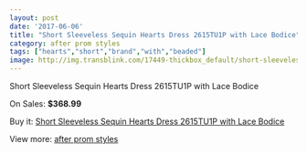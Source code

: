 ```yaml
---
layout: post
date: '2017-06-06'
title: "Short Sleeveless Sequin Hearts Dress 2615TU1P with Lace Bodice"
category: after prom styles
tags: ["hearts","short","brand","with","beaded"]
image: http://img.transblink.com/17449-thickbox_default/short-sleeveless-sequin-hearts-dress-2615tu1p-with-lace-bodice.jpg
---
```

Short Sleeveless Sequin Hearts Dress 2615TU1P with Lace Bodice

On Sales: **$368.99**
<a href="https://www.transblink.com/en/after-prom-styles/5492-short-sleeveless-sequin-hearts-dress-2615tu1p-with-lace-bodice.html"><amp-img layout="responsive" width="600" height="600" src="//img.transblink.com/17449-thickbox_default/short-sleeveless-sequin-hearts-dress-2615tu1p-with-lace-bodice.jpg" alt="Short Sleeveless Sequin Hearts Dress 2615TU1P with Lace Bodice 0" /></a>
<a href="https://www.transblink.com/en/after-prom-styles/5492-short-sleeveless-sequin-hearts-dress-2615tu1p-with-lace-bodice.html"><amp-img layout="responsive" width="600" height="600" src="//img.transblink.com/17451-thickbox_default/short-sleeveless-sequin-hearts-dress-2615tu1p-with-lace-bodice.jpg" alt="Short Sleeveless Sequin Hearts Dress 2615TU1P with Lace Bodice 1" /></a>
<a href="https://www.transblink.com/en/after-prom-styles/5492-short-sleeveless-sequin-hearts-dress-2615tu1p-with-lace-bodice.html"><amp-img layout="responsive" width="600" height="600" src="//img.transblink.com/17450-thickbox_default/short-sleeveless-sequin-hearts-dress-2615tu1p-with-lace-bodice.jpg" alt="Short Sleeveless Sequin Hearts Dress 2615TU1P with Lace Bodice 2" /></a>

Buy it: [Short Sleeveless Sequin Hearts Dress 2615TU1P with Lace Bodice](https://www.transblink.com/en/after-prom-styles/5492-short-sleeveless-sequin-hearts-dress-2615tu1p-with-lace-bodice.html "Short Sleeveless Sequin Hearts Dress 2615TU1P with Lace Bodice")

View more: [after prom styles](https://www.transblink.com/en/55-after-prom-styles "after prom styles")